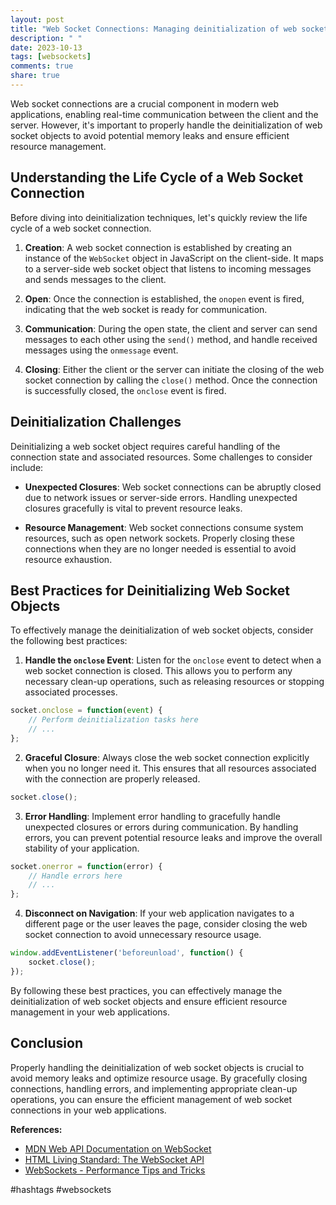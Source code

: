 ```yaml
---
layout: post
title: "Web Socket Connections: Managing deinitialization of web socket objects"
description: " "
date: 2023-10-13
tags: [websockets]
comments: true
share: true
---
```


Web socket connections are a crucial component in modern web applications, enabling real-time communication between the client and the server. However, it's important to properly handle the deinitialization of web socket objects to avoid potential memory leaks and ensure efficient resource management.

## Understanding the Life Cycle of a Web Socket Connection

Before diving into deinitialization techniques, let's quickly review the life cycle of a web socket connection. 

1. **Creation**: A web socket connection is established by creating an instance of the `WebSocket` object in JavaScript on the client-side. It maps to a server-side web socket object that listens to incoming messages and sends messages to the client.

2. **Open**: Once the connection is established, the `onopen` event is fired, indicating that the web socket is ready for communication.

3. **Communication**: During the open state, the client and server can send messages to each other using the `send()` method, and handle received messages using the `onmessage` event.

4. **Closing**: Either the client or the server can initiate the closing of the web socket connection by calling the `close()` method. Once the connection is successfully closed, the `onclose` event is fired.

## Deinitialization Challenges

Deinitializing a web socket object requires careful handling of the connection state and associated resources. Some challenges to consider include:

- **Unexpected Closures**: Web socket connections can be abruptly closed due to network issues or server-side errors. Handling unexpected closures gracefully is vital to prevent resource leaks.

- **Resource Management**: Web socket connections consume system resources, such as open network sockets. Properly closing these connections when they are no longer needed is essential to avoid resource exhaustion.

## Best Practices for Deinitializing Web Socket Objects

To effectively manage the deinitialization of web socket objects, consider the following best practices:

1. **Handle the `onclose` Event**: Listen for the `onclose` event to detect when a web socket connection is closed. This allows you to perform any necessary clean-up operations, such as releasing resources or stopping associated processes.

```javascript
socket.onclose = function(event) {
    // Perform deinitialization tasks here
    // ...
};
```

2. **Graceful Closure**: Always close the web socket connection explicitly when you no longer need it. This ensures that all resources associated with the connection are properly released.

```javascript
socket.close();
```

3. **Error Handling**: Implement error handling to gracefully handle unexpected closures or errors during communication. By handling errors, you can prevent potential resource leaks and improve the overall stability of your application.

```javascript
socket.onerror = function(error) {
    // Handle errors here
    // ...
};
```

4. **Disconnect on Navigation**: If your web application navigates to a different page or the user leaves the page, consider closing the web socket connection to avoid unnecessary resource usage.

```javascript
window.addEventListener('beforeunload', function() {
    socket.close();
});
```

By following these best practices, you can effectively manage the deinitialization of web socket objects and ensure efficient resource management in your web applications.

## Conclusion

Properly handling the deinitialization of web socket objects is crucial to avoid memory leaks and optimize resource usage. By gracefully closing connections, handling errors, and implementing appropriate clean-up operations, you can ensure the efficient management of web socket connections in your web applications.

**References:**

- [MDN Web API Documentation on WebSocket](https://developer.mozilla.org/en-US/docs/Web/API/WebSocket)
- [HTML Living Standard: The WebSocket API](https://html.spec.whatwg.org/multipage/web-sockets.html)
- [WebSockets - Performance Tips and Tricks](https://medium.com/dev-genius/websockets-performance-tips-and-tricks-729e764ab45d)

#hashtags #websockets